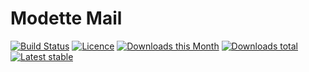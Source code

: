 # Modette Mail

[![Build Status](https://img.shields.io/travis/modette/core-ext-mail.svg?style=flat-square)](https://travis-ci.org/modette/core-ext-mail)
[![Licence](https://img.shields.io/packagist/l/modette/core-ext-mail.svg?style=flat-square)](https://packagist.org/packages/modette/core-ext-mail)
[![Downloads this Month](https://img.shields.io/packagist/dm/modette/core-ext-mail.svg?style=flat-square)](https://packagist.org/packages/modette/core-ext-mail)
[![Downloads total](https://img.shields.io/packagist/dt/modette/core-ext-mail.svg?style=flat-square)](https://packagist.org/packages/modette/core-ext-mail)
[![Latest stable](https://img.shields.io/packagist/v/modette/core-ext-mail.svg?style=flat-square)](https://packagist.org/packages/modette/core-ext-mail)
